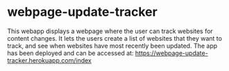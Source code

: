 # webpage-update-tracker
This webapp displays a webpage where the user can track websites for content changes. It lets the users create a list of websites that they want to track, and see when websites have most recently been updated. The app has been deployed and can be accessed at: https://webpage-update-tracker.herokuapp.com/index
